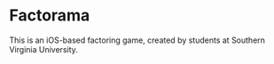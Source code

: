 # Factorama

This is an iOS-based factoring game, created by students at Southern Virginia University.

